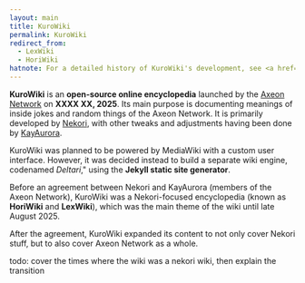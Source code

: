 ```yaml
---
layout: main
title: KuroWiki
permalink: KuroWiki
redirect_from:
  - LexWiki
  - HoriWiki
hatnote: For a detailed history of KuroWiki's development, see <a href="Development_of_KuroWiki">Development of KuroWiki</a>,
---
```


**KuroWiki** is an **open-source online encyclopedia** launched by the [Axeon Network](Axeon_Network) on **XXXX XX, 2025**. Its main purpose is documenting meanings of inside jokes and random things of the Axeon Network. It is primarily developed by [Nekori](Nekori), with other tweaks and adjustments having been done by [KayAurora](KayAurora).

KuroWiki was planned to be powered by MediaWiki with a custom user interface. However, it was decided instead to build a separate wiki engine, codenamed *Deltari*," using the **Jekyll static site generator**.

Before an agreement between Nekori and KayAurora (members of the Axeon Network), KuroWiki was a Nekori-focused encyclopedia (known as **HoriWiki** and **LexWiki**), which was the main theme of the wiki until late August 2025.

After the agreement, KuroWiki expanded its content to not only cover Nekori stuff, but to also cover Axeon Network as a whole.

<!-- As of **June 29, 2025**, LexWiki is available under the `/wiki/` directory of [HoriWebsite](HoriWebsite)'s domain (`horibyte.is-a.dev`). Since its launch, it has seen continuous growth, with a growing number of articles. -->


<!-- KuroWiki features a clean design that incorporates elements from **Material Design Lite (MDL)**. Key functionalities of the platform include a functional search bar (found at the top of the header) and a MDL drawer for linking resources regarding the wiki, version information and copyright strings. -->

todo: cover the times where the wiki was a nekori wiki, then explain the transition

